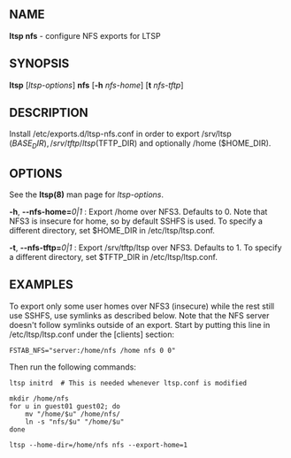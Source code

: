## NAME
**ltsp nfs** - configure NFS exports for LTSP

## SYNOPSIS
**ltsp** [_ltsp-options_] **nfs** [**-h** _nfs-home_] [**t** _nfs-tftp_]

## DESCRIPTION
Install /etc/exports.d/ltsp-nfs.conf in order to export /srv/ltsp ($BASE_DIR),
/srv/tftp/ltsp ($TFTP_DIR) and optionally /home ($HOME_DIR).

## OPTIONS
See the **ltsp(8)** man page for _ltsp-options_.

**-h**, **--nfs-home=**_0|1_
: Export /home over NFS3. Defaults to 0.
Note that NFS3 is insecure for home, so by default SSHFS is used.
To specify a different directory, set $HOME_DIR in /etc/ltsp/ltsp.conf.

**-t**, **--nfs-tftp=**_0|1_
: Export /srv/tftp/ltsp over NFS3. Defaults to 1.
To specify a different directory, set $TFTP_DIR in /etc/ltsp/ltsp.conf.

## EXAMPLES
To export only some user homes over NFS3 (insecure) while the rest still
use SSHFS, use symlinks as described below. Note that the NFS server doesn't
follow symlinks outside of an export. Start by putting this line in
/etc/ltsp/ltsp.conf under the [clients] section:

```shell
FSTAB_NFS="server:/home/nfs /home nfs 0 0"
```

Then run the following commands:

```shell
ltsp initrd  # This is needed whenever ltsp.conf is modified

mkdir /home/nfs
for u in guest01 guest02; do
    mv "/home/$u" /home/nfs/
    ln -s "nfs/$u" "/home/$u"
done

ltsp --home-dir=/home/nfs nfs --export-home=1
```
